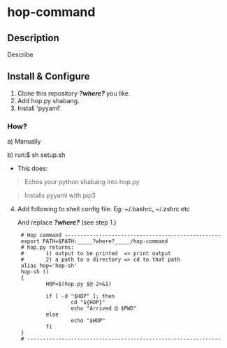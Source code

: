 # hop-command
## Description
Describe

## Install & Configure
1. Clone this repository ___?where?___ you like.
2. Add hop.py shabang.
3. Install 'pyyaml'.

### How?
   a) Manually

   b) run:$   sh setup.sh
   - This does:

> Echos your python shabang into hop.py

> Installs pyyaml with pip3


4. Add following to shell config file. Eg: ~/.bashrc, ~/.zshrc etc
   
   And replace _____?where?_____ (see step 1.)

        # Hop command --------------------------------------------------
        export PATH=$PATH:_____?where?_____/hop-command
        # hop.py returns:
        #       1) output to be printed  => print output
        #       2) a path to a directory => cd to that path
        alias hop='hop-sh'
        hop-sh ()
        {
                HOP=$(hop.py $@ 2>&1)
        
                if [ -d "$HOP" ]; then
                        cd "${HOP}"
                        echo "Arrived @ $PWD"
                else
                        echo "$HOP"
                fi
        }
        # --------------------------------------------------------------

